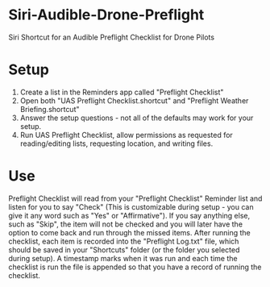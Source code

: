 # Siri-Audible-Drone-Preflight
Siri Shortcut for an Audible Preflight Checklist for Drone Pilots

# Setup
1. Create a list in the Reminders app called "Preflight Checklist"
2. Open both "UAS Preflight Checklist.shortcut" and "Preflight Weather Briefing.shortcut"
3. Answer the setup questions - not all of the defaults may work for your setup.
4. Run UAS Preflight Checklist, allow permissions as requested for reading/editing lists, requesting location, and writing files.

# Use
Preflight Checklist will read from your "Preflight Checklist" Reminder list and listen for you to say "Check" (This is customizable during setup - you can give it any word such as "Yes" or "Affirmative"). If you say anything else, such as "Skip", the item will not be checked and you will later have the option to come back and run through the missed items.
After running the checklist, each item is recorded into the "Preflight Log.txt" file, which should be saved in your "Shortcuts" folder (or the folder you selected during setup). A timestamp marks when it was run and each time the checklist is run the file is appended so that you have a record of running the checklist.
